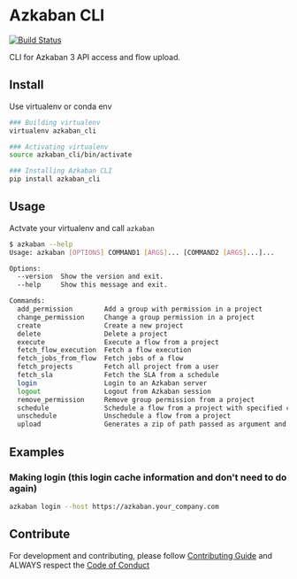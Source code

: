 # Azkaban CLI
[![Build Status](https://travis-ci.com/globocom/azkaban-cli.svg?branch=master)](https://travis-ci.com/globocom/azkaban-cli)

CLI for Azkaban 3 API access and flow upload.

## Install

Use virtualenv or conda env
```sh
### Building virtualenv
virtualenv azkaban_cli

### Activating virtualenv
source azkaban_cli/bin/activate

### Installing Azkaban CLI
pip install azkaban_cli
```

## Usage

Actvate your virtualenv and call ```azkaban```

```sh
$ azkaban --help
Usage: azkaban [OPTIONS] COMMAND1 [ARGS]... [COMMAND2 [ARGS]...]...

Options:
  --version  Show the version and exit.
  --help     Show this message and exit.

Commands:
  add_permission        Add a group with permission in a project
  change_permission     Change a group permission in a project
  create                Create a new project
  delete                Delete a project
  execute               Execute a flow from a project
  fetch_flow_execution  Fetch a flow execution
  fetch_jobs_from_flow  Fetch jobs of a flow
  fetch_projects        Fetch all project from a user
  fetch_sla             Fetch the SLA from a schedule
  login                 Login to an Azkaban server
  logout                Logout from Azkaban session
  remove_permission     Remove group permission from a project
  schedule              Schedule a flow from a project with specified cron...
  unschedule            Unschedule a flow from a project
  upload                Generates a zip of path passed as argument and...
```

## Examples

### Making login (this login cache information and don't need to do again)

```sh
azkaban login --host https://azkaban.your_company.com
```

## Contribute

For development and contributing, please follow [Contributing Guide](https://github.com/globocom/azkaban-cli/blob/master/CONTRIBUTING.md) and ALWAYS respect the [Code of Conduct](https://github.com/globocom/azkaban-cli/blob/master/CODE_OF_CONDUCT.md)

